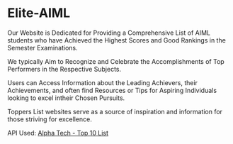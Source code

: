 # Elite-AIML

Our Website is Dedicated for Providing a Comprehensive List of AIML students who have Achieved the Highest Scores and Good Rankings in the Semester Examinations.

We typically Aim to Recognize and Celebrate the
Accomplishments of Top Performers in the Respective Subjects.

Users can Access Information about the Leading
Achievers, their Achievements, and often find Resources or Tips for Aspiring Individuals looking to excel intheir Chosen Pursuits.

Toppers List websites serve as a source of inspiration and information for those striving for excellence.

API Used: [Alpha Tech - Top 10 List](https://alpha-tech-pvt.github.io/TopTenList-API/)
